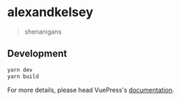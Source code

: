 # alexandkelsey

> shenanigans

## Development

```bash
yarn dev
yarn build
```

For more details, please head VuePress's [documentation](https://v1.vuepress.vuejs.org/).

